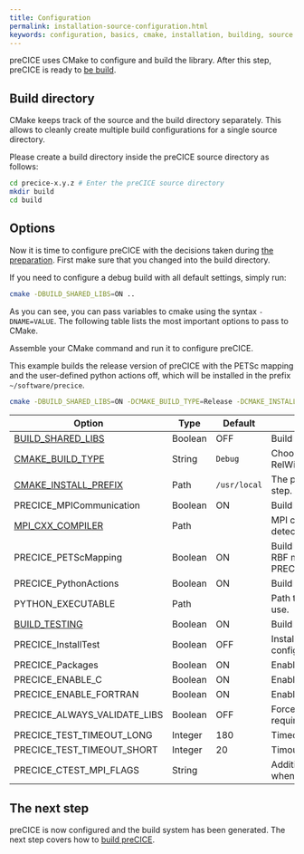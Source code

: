 ```yaml
---
title: Configuration
permalink: installation-source-configuration.html
keywords: configuration, basics, cmake, installation, building, source
---
```


preCICE uses CMake to configure and build the library.
After this step, preCICE is ready to [be build](installation-source-building).

## Build directory

CMake keeps track of the source and the build directory separately.
This allows to cleanly create multiple build configurations for a single source directory.

Please create a build directory inside the preCICE source directory as follows:

```bash
cd precice-x.y.z # Enter the preCICE source directory
mkdir build
cd build
```

## Options

Now it is time to configure preCICE with the decisions taken during [the preparation](installation-source-preparation).
First make sure that you changed into the build directory.

If you need to configure a debug build with all default settings, simply run:
```bash
cmake -DBUILD_SHARED_LIBS=ON ..
```

As you can see, you can pass variables to cmake using the syntax `-DNAME=VALUE`.
The following table lists the most important options to pass to CMake.

Assemble your CMake command and run it to configure preCICE.

This example builds the release version of preCICE with the PETSc mapping and the user-defined python actions off, which will be installed in the prefix `~/software/precice`.
```bash
cmake -DBUILD_SHARED_LIBS=ON -DCMAKE_BUILD_TYPE=Release -DCMAKE_INSTALL_PREFIX=~/software/precice -DPRECICE_PETScMapping=OFF -DPRECICE_PythonActions=OFF ..
```


Option | Type | Default | Description
--- | --- | --- | ---
[BUILD_SHARED_LIBS](https://cmake.org/cmake/help/v3.10/variable/BUILD_SHARED_LIBS.html?highlight=build_shared_libs) | Boolean | OFF | Build as a shared library.
[CMAKE_BUILD_TYPE](https://cmake.org/cmake/help/v3.10/variable/CMAKE_BUILD_TYPE.html) | String | `Debug` | Choose Debug, Release, or RelWithDebInfo.
[CMAKE_INSTALL_PREFIX](https://cmake.org/cmake/help/v3.10/variable/CMAKE_INSTALL_PREFIX.html) | Path | `/usr/local` | The prefix used in the installation step.
PRECICE_MPICommunication | Boolean | ON | Build with MPI.
[MPI_CXX_COMPILER](https://cmake.org/cmake/help/v3.10/module/FindMPI.html#variables-for-locating-mpi) | Path | | MPI compiler wrapper to use for detection.
PRECICE_PETScMapping | Boolean | ON | Build with PETSc (for MPI-parallel RBF mapping), requires PRECICE_MPICommunication=ON.
PRECICE_PythonActions | Boolean | ON | Build support for python actions.
PYTHON_EXECUTABLE | Path | | Path to the python interpreter to use.
[BUILD_TESTING](https://cmake.org/cmake/help/v3.10/module/CTest.html#module:CTest) | Boolean | ON | Build and register the tests.
PRECICE_InstallTest | Boolean | OFF | Install `testprecice` and test configuration files.
PRECICE_Packages | Boolean | ON | Enable package configuration.
PRECICE_ENABLE_C | Boolean | ON | Enable the native C bindings.
PRECICE_ENABLE_FORTRAN | Boolean | ON | Enable the native Fortran bindings.
PRECICE_ALWAYS_VALIDATE_LIBS | Boolean | OFF | Force CMake to always validate required libraries.
PRECICE_TEST_TIMEOUT_LONG | Integer | 180 | Timeout for big test suites
PRECICE_TEST_TIMEOUT_SHORT | Integer | 20 | Timout for small test suites
PRECICE_CTEST_MPI_FLAGS | String | | Additional flags to pass to `mpiexec` when running the tests.


## The next step

preCICE is now configured and the build system has been generated.
The next step covers how to [build preCICE](installation-source-building).
